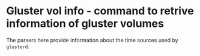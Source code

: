 Gluster vol info - command  to retrive information of gluster volumes
=====================================================================

The parsers here provide information about the time sources used by
``glusterd``.